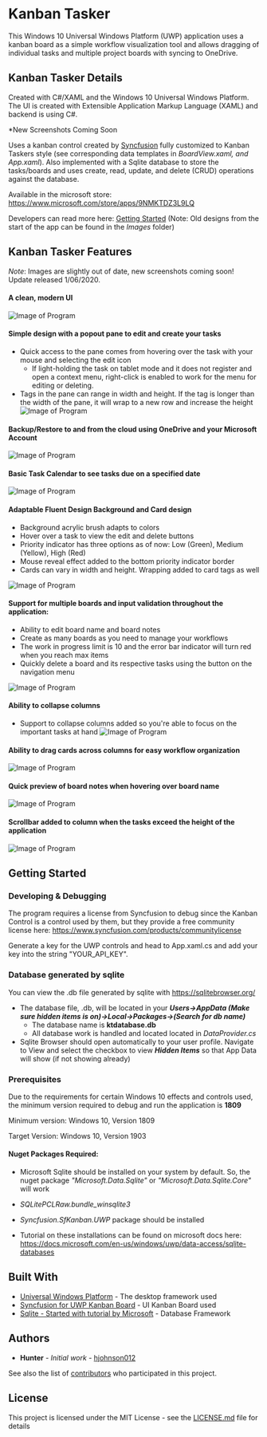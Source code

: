# Kanban Tasker

This Windows 10 Universal Windows Platform (UWP) application uses a kanban board as a simple workflow visualization tool and allows dragging of individual tasks and multiple project boards with syncing to OneDrive.

## Kanban Tasker Details

Created with C#/XAML and the Windows 10 Universal Windows Platform. The UI is created with Extensible Application Markup Language (XAML) and backend is using C#. 

*New Screenshots Coming Soon

Uses a kanban control created by [Syncfusion](https://www.syncfusion.com) fully customized to Kanban Taskers style (see corresponding data templates in *BoardView.xaml, and App.xaml*). Also implemented with a Sqlite database to store the tasks/boards and uses create, read, update, and delete (CRUD) operations against the database.

Available in the microsoft store: https://www.microsoft.com/store/apps/9NMKTDZ3L9LQ

Developers can read more here: [Getting Started](#getting-started)
(Note: Old designs from the start of the app can be found in the *Images* folder)

## Kanban Tasker Features

*Note*: Images are slightly out of date, new screenshots coming soon! Update released 1/06/2020.

#### A clean, modern UI
![Image of Program](KanbanTasker/Images/KT_00.png)

#### Simple design with a popout pane to edit and create your tasks
 * Quick access to the pane comes from hovering over the task with your mouse and selecting the edit icon
   *  If light-holding the task on tablet mode and it does not register and open a context menu, right-click is enabled to work for the menu for editing or deleting.
 * Tags in the pane can range in width and height. If the tag is longer than the width of the pane, it will wrap to a new row and  increase the height
![Image of Program](KanbanTasker/Images/KT_01.png)

#### Backup/Restore to and from the cloud using OneDrive and your Microsoft Account
![Image of Program](KanbanTasker/Images/KT_OneDrive.png)

#### Basic Task Calendar to see tasks due on a specified date
![Image of Program](KanbanTasker/Images/KT_TaskCalendar.png)

#### Adaptable Fluent Design Background and Card design
  * Background acrylic brush adapts to colors
  * Hover over a task to view the edit and delete buttons
  * Priority indicator has three options as of now: Low (Green), Medium (Yellow), High (Red)
  * Mouse reveal effect added to the bottom priority indicator border
  * Cards can vary in width and height. Wrapping added to card tags as well 

![Image of Program](KanbanTasker/Images/KT_02.png)

#### Support for multiple boards and input validation throughout the application:
  * Ability to edit board name and board notes
  * Create as many boards as you need to manage your workflows
  * The work in progress limit is 10 and the error bar indicator will turn red when you reach max items
  * Quickly delete a board and its respective tasks using the button on the navigation menu

![Image of Program](KanbanTasker/Images/KT_03.png)

#### Ability to collapse columns
  * Support to collapse columns added so you're able to focus on the important tasks at hand
![Image of Program](KanbanTasker/Images/KT_04.png)

#### Ability to drag cards across columns for easy workflow organization
![Image of Program](KanbanTasker/Images/KT_05.png)

#### Quick preview of board notes when hovering over board name
![Image of Program](KanbanTasker/Images/KT_06.png)

#### Scrollbar added to column when the tasks exceed the height of the application
![Image of Program](KanbanTasker/Images/KT_07.png)

## Getting Started

### Developing & Debugging

The program requires a license from Syncfusion to debug since the Kanban Control is a control used by them, but they provide a free community license here: https://www.syncfusion.com/products/communitylicense

Generate a key for the UWP controls and head to App.xaml.cs and add your key into the string "YOUR_API_KEY". 

### Database generated by sqlite

You can view the .db file generated by sqlite with https://sqlitebrowser.org/

* The database file, .db, will be located in your ***Users->AppData (Make sure hidden items is on)->Local->Packages->(Search for db name)***
  * The database name is **ktdatabase.db**
  * All database work is handled and located located in *DataProvider.cs*
* Sqlite Browser should open automatically to your user profile. Navigate to View and select the checkbox to view ***Hidden Items*** so that App Data will show (if not showing already)

### Prerequisites

Due to the requirements for certain Windows 10 effects and controls used, the minimum version required to debug and run the application is **1809**

Minimum version: Windows 10, Version 1809

Target Version: Windows 10, Version 1903

#### Nuget Packages Required:

* Microsoft Sqlite should be installed on your system by default. So, the nuget package *"Microsoft.Data.Sqlite"* or *"Microsoft.Data.Sqlite.Core"* will work 

* *SQLitePCLRaw.bundle_winsqlite3* 

* *Syncfusion.SfKanban.UWP* package should be installed

* Tutorial on these installations can be found on microsoft docs here: https://docs.microsoft.com/en-us/windows/uwp/data-access/sqlite-databases

## Built With

* [Universal Windows Platform](https://developer.microsoft.com/en-us/windows/apps) - The desktop framework used
* [Syncfusion for UWP Kanban Board](https://www.syncfusion.com/uwp-ui-controls/kanban-board) - UI Kanban Board used
* [Sqlite - Started with tutorial by Microsoft](https://docs.microsoft.com/en-us/windows/uwp/data-access/sqlite-databases) - Database Framework 

## Authors

* **Hunter** - *Initial work* - [hjohnson012](https://github.com/hjohnson12)

See also the list of [contributors](https://github.com/hjohnson12/KanbanTasker/graphs/contributors) who participated in this project.

## License

This project is licensed under the MIT License - see the [LICENSE.md](LICENSE.md) file for details
